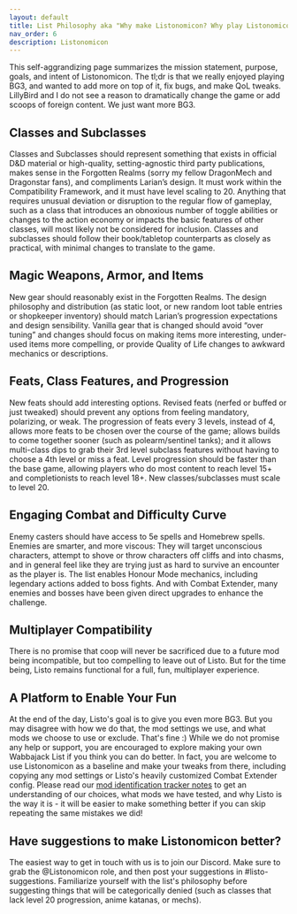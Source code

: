 ```yaml
---
layout: default
title: List Philosophy aka "Why make Listonomicon? Why play Listonomicon"
nav_order: 6
description: Listonomicon
---
```


This self-aggrandizing page summarizes the mission statement, purpose, goals, and intent of Listonomicon. The tl;dr is that we really enjoyed playing BG3, and wanted to add more on top of it, fix bugs, and make QoL tweaks. LillyBird and I do not see a reason to dramatically change the game or add scoops of foreign content. We just want more BG3.

## Classes and Subclasses

Classes and Subclasses should represent something that exists in official D&D material or high-quality, setting-agnostic third party publications, makes sense in the Forgotten Realms (sorry my fellow DragonMech and Dragonstar fans), and compliments Larian’s design. It must work within the Compatibility Framework, and it must have level scaling to 20. Anything that requires unusual deviation or disruption to the regular flow of gameplay, such as a class that introduces an obnoxious number of toggle abilities or changes to the action economy or impacts the basic features of other classes, will most likely not be considered for inclusion. Classes and subclasses should follow their book/tabletop counterparts as closely as practical, with minimal changes to translate to the game.

## Magic Weapons, Armor, and Items

New gear should reasonably exist in the Forgotten Realms. The design philosophy and distribution (as static loot, or new random loot table entries or shopkeeper inventory) should match Larian’s progression expectations and design sensibility. Vanilla gear that is changed should avoid “over tuning” and changes should focus on making items more interesting, under-used items more compelling, or provide Quality of Life changes to awkward mechanics or descriptions.

## Feats, Class Features, and Progression

New feats should add interesting options. Revised feats (nerfed or buffed or just tweaked) should prevent any options from feeling mandatory, polarizing, or weak. The progression of feats every 3 levels, instead of 4, allows more feats to be chosen over the course of the game; allows builds to come together sooner (such as polearm/sentinel tanks); and it allows multi-class dips to grab their 3rd level subclass features without having to choose a 4th level or miss a feat. Level progression should be faster than the base game, allowing players who do most content to reach level 15+ and completionists to reach level 18+. New classes/subclasses must scale to level 20.

## Engaging Combat and Difficulty Curve

Enemy casters should have access to 5e spells and Homebrew spells. Enemies are smarter, and more viscous: They will target unconscious characters, attempt to shove or throw characters off cliffs and into chasms, and in general feel like they are trying just as hard to survive an encounter as the player is. The list enables Honour Mode mechanics, including legendary actions added to boss fights. And with Combat Extender, many enemies and bosses have been given direct upgrades to enhance the challenge.

## Multiplayer Compatibility

There is no promise that coop will never be sacrificed due to a future mod being incompatible, but too compelling to leave out of Listo. But for the time being, Listo remains functional for a full, fun, multiplayer experience.

## A Platform to Enable Your Fun

At the end of the day, Listo's goal is to give you even more BG3. But you may disagree with how we do that, the mod settings we use, and what mods we choose to use or exclude. That's fine :) While we do not promise any help or support, you are encouraged to explore making your own Wabbajack List if you think you can do better. In fact, you are welcome to use Listonomicon as a baseline and make your tweaks from there, including copying any mod settings or Listo's heavily customized Combat Extender config. Please read our [mod identification tracker notes](https://docs.google.com/spreadsheets/d/1_dZdM_16xeE4yIqKYyk7HMjLI3WW7PhfpdlrKHM4vyg/edit?usp=sharing) to get an understanding of our choices, what mods we have tested, and why Listo is the way it is - it will be easier to make something better if you can skip repeating the same mistakes we did!

## Have suggestions to make Listonomicon better?

The easiest way to get in touch with us is to join our Discord. Make sure to grab the @Listonomicon role, and then post your suggestions in #listo-suggestions. Familiarize yourself with the list's philosophy before suggesting things that will be categorically denied (such as classes that lack level 20 progression, anime katanas, or mechs).
